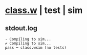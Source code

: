 # [class.w](../../../../examples/tests/valid/class.w) | test | sim

## stdout.log
```log
- Compiling to sim...
✔ Compiling to sim...
pass ─ class.wsim (no tests)
```

